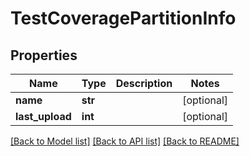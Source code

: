 # TestCoveragePartitionInfo

## Properties
Name | Type | Description | Notes
------------ | ------------- | ------------- | -------------
**name** | **str** |  | [optional] 
**last_upload** | **int** |  | [optional] 

[[Back to Model list]](../README.md#documentation-for-models) [[Back to API list]](../README.md#documentation-for-api-endpoints) [[Back to README]](../README.md)


